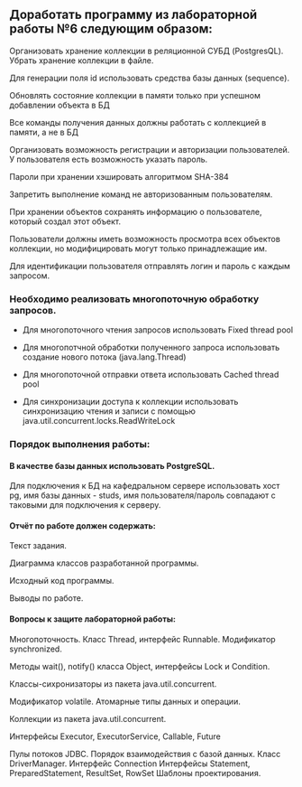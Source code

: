 ## Доработать программу из лабораторной работы №6 следующим образом:

Организовать хранение коллекции в реляционной СУБД (PostgresQL). Убрать хранение коллекции в файле.

Для генерации поля id использовать средства базы данных (sequence).

Обновлять состояние коллекции в памяти только при успешном добавлении объекта в БД

Все команды получения данных должны работать с коллекцией в памяти, а не в БД

Организовать возможность регистрации и авторизации пользователей. У пользователя есть возможность указать пароль.

Пароли при хранении хэшировать алгоритмом SHA-384

Запретить выполнение команд не авторизованным пользователям.

При хранении объектов сохранять информацию о пользователе, который создал этот объект.

Пользователи должны иметь возможность просмотра всех объектов коллекции, но модифицировать могут только принадлежащие им.

Для идентификации пользователя отправлять логин и пароль с каждым запросом.

### Необходимо реализовать многопоточную обработку запросов.

- Для многопоточного чтения запросов использовать Fixed thread pool

- Для многопотчной обработки полученного запроса использовать создание нового потока (java.lang.Thread)

- Для многопоточной отправки ответа использовать Cached thread pool

- Для синхронизации доступа к коллекции использовать синхронизацию чтения и записи с помощью java.util.concurrent.locks.ReadWriteLock


### Порядок выполнения работы:

#### В качестве базы данных использовать PostgreSQL.

Для подключения к БД на кафедральном сервере использовать хост pg, имя базы данных - studs, имя пользователя/пароль совпадают с таковыми для подключения к серверу.

#### Отчёт по работе должен содержать:

Текст задания.

Диаграмма классов разработанной программы.

Исходный код программы.

Выводы по работе.

#### Вопросы к защите лабораторной работы:

Многопоточность. Класс Thread, интерфейс Runnable. Модификатор synchronized.

Методы wait(), notify() класса Object, интерфейсы Lock и Condition.

Классы-сихронизаторы из пакета java.util.concurrent.

Модификатор volatile. Атомарные типы данных и операции.

Коллекции из пакета java.util.concurrent.

Интерфейсы Executor, ExecutorService, Callable, Future

Пулы потоков JDBC. Порядок взаимодействия с базой данных. 
Класс DriverManager. Интерфейс Connection
Интерфейсы Statement, PreparedStatement, ResultSet, RowSet
Шаблоны проектирования.
